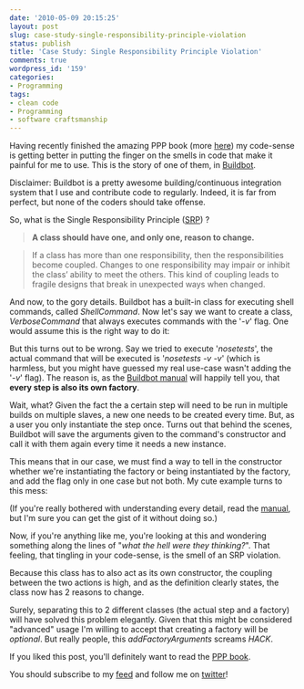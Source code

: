 ```yaml
---
date: '2010-05-09 20:15:25'
layout: post
slug: case-study-single-responsibility-principle-violation
status: publish
title: 'Case Study: Single Responsibility Principle Violation'
comments: true
wordpress_id: '159'
categories:
- Programming
tags:
- clean code
- Programming
- software craftsmanship
---
```


Having recently finished the amazing PPP book (more [here](http://www.codelord.net/2010/05/02/agile-software-development-you-will-never-code-the-same-again/)) my code-sense is getting better in putting the finger on the smells in code that make it painful for me to use. This is the story of one of them, in [Buildbot](http://buildbot.net/).

Disclaimer: Buildbot is a pretty awesome building/continuous integration system that I use and contribute code to regularly. Indeed, it is far from perfect, but none of the coders should take offense.

So, what is the Single Responsibility Principle ([SRP](http://bit.ly/bs003B)) ?


> **A class should have one, and only one, reason to change.**

> 
> If a class has more than one responsibility, then the responsibilities become coupled. Changes to one responsibility may impair or inhibit the class’ ability to meet the others. This kind of coupling leads to fragile designs that break in unexpected ways when changed.




And now, to the gory details. Buildbot has a built-in class for executing shell commands, called _ShellCommand_. Now let's say we want to create a class, _VerboseCommand_ that always executes commands with the '_-v_' flag. One would assume this is the right way to do it:


But this turns out to be wrong. Say we tried to execute '_nosetests_', the actual command that will be executed is '_nosetests -v -v_' (which is harmless, but you might have guessed my real use-case wasn't adding the '_-v_' flag).  The reason is, as the [Buildbot manual](http://djmitche.github.com/buildbot/docs/0.7.12/#Writing-BuildStep-Constructors) will happily tell you, that **every step is also its own factory**.
 
Wait, what? Given the fact the a certain step will need to be run in multiple builds on multiple slaves, a new one needs to be created every time. But, as a user you only instantiate the step once. Turns out that behind the scenes, Buildbot will save the arguments given to the command's constructor and call it with them again every time it needs a new instance.
 
This means that in our case, we must find a way to tell in the constructor whether we're instantiating the factory or being instantiated by the factory, and add the flag only in one case but not both. My cute example turns to this mess:  

(If you're really bothered with understanding every detail, read the [manual](http://djmitche.github.com/buildbot/docs/0.7.12/#Writing-BuildStep-Constructors), but I'm sure you can get the gist of it without doing so.)

Now, if you're anything like me, you're looking at this and wondering something along the lines of "_what the hell were they thinking?_". That feeling, that tingling in your code-sense, is the smell of an SRP violation.

Because this class has to also act as its own constructor, the coupling between the two actions is high, and as the definition clearly states, the class now has 2 reasons to change.

Surely, separating this to 2 different classes (the actual step and a factory) will have solved this problem elegantly. Given that this might be considered "advanced" usage I'm willing to accept that creating a factory will be _optional_. But really people, this _addFactoryArguments_ screams _HACK_.

If you liked this post, you'll definitely want to read the [PPP book](http://www.codelord.net/2010/05/02/agile-software-development-you-will-never-code-the-same-again/).

You should subscribe to my [feed](http://feeds.feedburner.com/TheCodeDump) and follow me on [twitter](http://twitter.com/avivby)!
